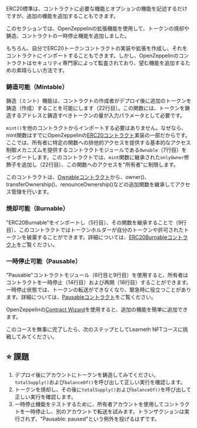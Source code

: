 ERC20標準は、コントラクトに必要な機能とオプションの機能を記述するだけですが、追加の機能を追加することもできます。

このセクションでは、OpenZeppelinの拡張機能を使用して、トークンの焼却や鋳造、コントラクトの一時停止機能を追加しました。

もちろん、自分でERC20トークンコントラクトの実装や拡張を作成し、それをコントラクトにインポートすることもできます。しかし、OpenZeppelinのコントラクトはセキュリティ専門家によって監査されており、望む機能を追加するための素晴らしい方法です。

### 鋳造可能（Mintable）
鋳造（ミント）機能は、コントラクトの作成者がデプロイ後に追加のトークンを鋳造（作成）することを可能にします（22行目）。この関数には、トークンを鋳造するアドレスと鋳造すべきトークンの量が入力パラメータとして必要です。

`mint()`を他のコントラクトからインポートする必要はありません。なぜなら、mint関数はすでにOpenZeppelinの<a href="https://github.com/OpenZeppelin/openzeppelin-contracts/blob/master/contracts/token/ERC20/ERC20.sol" target="_blank">ERC20コントラクト</a>実装の一部だからです。ここでは、所有者に特定の関数への排他的アクセスを提供する基本的なアクセス制御メカニズムを提供するコントラクトモジュールである`Ownable`（7行目）をインポートします。このコントラクトでは、`mint`関数に継承された`onlyOwner`修飾子を追加し（22行目）、この関数へのアクセスを"所有者"に制限します。

このコントラクトは、<a href="https://github.com/OpenZeppelin/openzeppelin-contracts/blob/master/contracts/access/Ownable.sol" target="_blank">Ownableコントラクト</a>から、owner()、transferOwnership()、renounceOwnership()などの追加関数を継承してアクセス管理を行います。

### 焼却可能（Burnable）
"ERC20Burnable"をインポートし（5行目）、その関数を継承することで（9行目）、このコントラクトではトークンホルダーが自分のトークンや許可されたトークンを破棄することができます。詳細については、<a href="https://github.com/OpenZeppelin/openzeppelin-contracts/blob/master/contracts/token/ERC20/extensions/ERC20Burnable.sol" target="_blank">ERC20Burnableコントラクト</a>をご覧ください。

### 一時停止可能（Pausable）
"Pausable"コントラクトモジュール（6行目と9行目）を使用すると、所有者はコントラクトを一時停止（14行目）および再開（18行目）することができます。一時停止状態では、トークンの転送ができなくなり、緊急時に役立つことがあります。詳細については、<a href="https://github.com/OpenZeppelin/openzeppelin-contracts/blob/master/contracts/security/Pausable.sol" target="_blank">Pausableコントラクト</a>をご覧ください。

OpenZeppelinの<a href="https://docs.openzeppelin.com/contracts/4.x/wizard" target="_blank">Contract Wizard</a>を使用すると、追加の機能を簡単に追加できます。

このコースを無事に完了したら、次のステップとしてLearneth NFTコースに挑戦してみてください。

## ⭐️ 課題
1. デプロイ後にアカウントにトークンを鋳造してみてください。`totalSupply()`および`balanceOf()`を呼び出して正しい実行を確認します。
2. トークンを焼却し、その後に`totalSupply()`および`balanceOf()`を呼び出して正しい実行を確認します。
3. 一時停止機能をテストするために、所有者アカウントを使用してコントラクトを一時停止し、別のアカウントで転送を試みます。トランザクションは実行されず、"Pausable: paused"という例外を投げるはずです。
